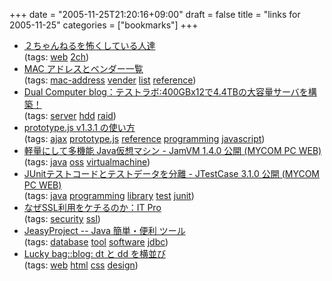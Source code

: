 +++
date = "2005-11-25T21:20:16+09:00"
draft = false
title = "links for 2005-11-25"
categories = ["bookmarks"]
+++

<ul>
	<li>
		<div><a href="http://theendou.adam.ne.jp/lib/r17.htm">２ちゃんねるを怖くしている人達</a></div>
		<div>(tags: <a href="http://del.icio.us/nobu666/web">web</a> <a href="http://del.icio.us/nobu666/2ch">2ch</a>)</div>
	</li>
	<li>
		<div><a href="http://www.redout.net/data/vendor.html">MAC アドレスとベンダー一覧</a></div>
		<div>(tags: <a href="http://del.icio.us/nobu666/mac-address">mac-address</a> <a href="http://del.icio.us/nobu666/vender">vender</a> <a href="http://del.icio.us/nobu666/list">list</a> <a href="http://del.icio.us/nobu666/reference">reference</a>)</div>
	</li>
	<li>
		<div><a href="http://www.dual.to/Labo/archives/000058.html">Dual Computer blog：テストラボ:400GBx12で4.4TBの大容量サーバを構築！</a></div>
		<div>(tags: <a href="http://del.icio.us/nobu666/server">server</a> <a href="http://del.icio.us/nobu666/hdd">hdd</a> <a href="http://del.icio.us/nobu666/raid">raid</a>)</div>
	</li>
	<li>
		<div><a href="http://www.imgsrc.co.jp/~kuriyama/prototype/prototype.js.html">prototype.js v1.3.1 の使い方</a></div>
		<div>(tags: <a href="http://del.icio.us/nobu666/ajax">ajax</a> <a href="http://del.icio.us/nobu666/prototype.js">prototype.js</a> <a href="http://del.icio.us/nobu666/reference">reference</a> <a href="http://del.icio.us/nobu666/programming">programming</a> <a href="http://del.icio.us/nobu666/javascript">javascript</a>)</div>
	</li>
	<li>
		<div><a href="http://pcweb.mycom.co.jp/news/2005/11/24/040.html">軽量にして多機能 Java仮想マシン - JamVM 1.4.0 公開 (MYCOM PC WEB)</a></div>
		<div>(tags: <a href="http://del.icio.us/nobu666/java">java</a> <a href="http://del.icio.us/nobu666/oss">oss</a> <a href="http://del.icio.us/nobu666/virtualmachine">virtualmachine</a>)</div>
	</li>
	<li>
		<div><a href="http://pcweb.mycom.co.jp/news/2005/11/24/041.html">JUnitテストコードとテストデータを分離 - JTestCase 3.1.0 公開 (MYCOM PC WEB)</a></div>
		<div>(tags: <a href="http://del.icio.us/nobu666/java">java</a> <a href="http://del.icio.us/nobu666/programming">programming</a> <a href="http://del.icio.us/nobu666/library">library</a> <a href="http://del.icio.us/nobu666/test">test</a> <a href="http://del.icio.us/nobu666/junit">junit</a>)</div>
	</li>
	<li>
		<div><a href="http://itpro.nikkeibp.co.jp/article/OPINION/20051122/224983/">なぜSSL利用をケチるのか：IT Pro</a></div>
		<div>(tags: <a href="http://del.icio.us/nobu666/security">security</a> <a href="http://del.icio.us/nobu666/ssl">ssl</a>)</div>
	</li>
	<li>
		<div><a href="http://jeasy.fc2web.com/">JeasyProject -- Java 簡単・便利 ツール</a></div>
		<div>(tags: <a href="http://del.icio.us/nobu666/database">database</a> <a href="http://del.icio.us/nobu666/tool">tool</a> <a href="http://del.icio.us/nobu666/software">software</a> <a href="http://del.icio.us/nobu666/jdbc">jdbc</a>)</div>
	</li>
	<li>
		<div><a href="http://www.lucky-bag.com/archives/2005/10/dt_dd_same_line.html">Lucky bag::blog: dt と dd を横並び</a></div>
		<div>(tags: <a href="http://del.icio.us/nobu666/web">web</a> <a href="http://del.icio.us/nobu666/html">html</a> <a href="http://del.icio.us/nobu666/css">css</a> <a href="http://del.icio.us/nobu666/design">design</a>)</div>
	</li>
</ul>
